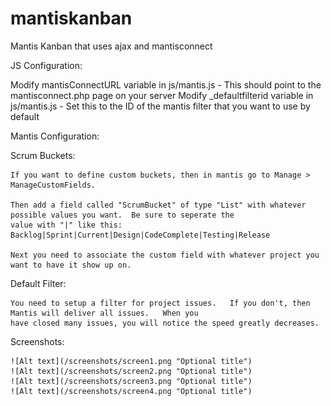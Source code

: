 mantiskanban
============

Mantis Kanban that uses ajax and mantisconnect

JS Configuration:

  Modify mantisConnectURL variable in js/mantis.js -  This should point to the mantisconnect.php page on your server
  Modify _defaultfilterid variable in js/mantis.js -  Set this to the ID of the mantis filter that you want to use by default

Mantis Configuration:

  Scrum Buckets:
  
    If you want to define custom buckets, then in mantis go to Manage > ManageCustomFields.
  
    Then add a field called "ScrumBucket" of type "List" with whatever possible values you want.  Be sure to seperate the
    value with "|" like this: Backlog|Sprint|Current|Design|CodeComplete|Testing|Release
    
    Next you need to associate the custom field with whatever project you want to have it show up on.

  Default Filter:

    You need to setup a filter for project issues.   If you don't, then Mantis will deliver all issues.   When you
    have closed many issues, you will notice the speed greatly decreases.

  Screenshots:

    ![Alt text](/screenshots/screen1.png "Optional title")
    ![Alt text](/screenshots/screen2.png "Optional title")
    ![Alt text](/screenshots/screen3.png "Optional title")
    ![Alt text](/screenshots/screen4.png "Optional title")
